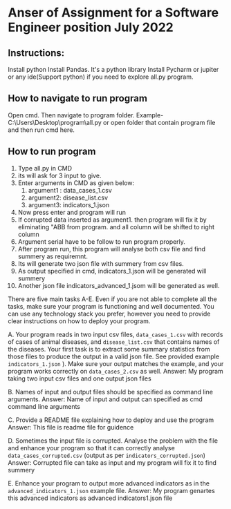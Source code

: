 # Anser of Assignment for a Software Engineer position July 2022
## Instructions:
Install python 
Install Pandas. It's a python library
Install Pycharm or jupiter or any ide(Support python) if you need to explore all.py program.

## How to navigate to run program
Open cmd. Then navigate to program folder. Example- C:\Users\Desktop\program\all.py 
or open folder that contain program file and then run cmd here.



## How to run program
1. Type all.py in CMD
2. its will ask for 3 input to give. 
3. Enter arguments in CMD as given below:
   1. argument1 : data_cases_1.csv
   2. argument2: disease_list.csv
   3. argument3: indicators_1.json
4. Now press enter and program will run
5. If corrupted data inserted as argument1. then program will fix it by eliminating "ABB from program. and all column will be shifted to right column
6. Argument serial have to be follow to run program properly.
7. After program run, this program will analyse both csv file and find summery as requiremnt.
8. Its will generate two json file with summery from csv files.
9. As output specified in cmd, indicators_1.json will be generated will summery
10. Another json file indicators_advanced_1.jsom will be generated as well.



There are five main tasks A-E. Even if you are not able to complete all the tasks, make sure your program is functioning and well documented. You can use any technology stack you prefer, however you need to provide clear instructions on how to deploy your program.

A. Your program reads in two input csv files, `data_cases_1.csv` with records of cases of animal diseases, and `disease_list.csv` that contains names of the diseases. Your first task is to extract some summary statistics from those files to produce the output in a valid json file. See provided example `indicators_1.json` ). Make sure your output matches the example, and your program works correctly on `data_cases_2.csv` as well. 
Answer: My program taking two input csv files and one output json files

B. Names of input and output files should be specified as command line arguments.
Answer: Name of input and output can specified as cmd command line arguments

C. Provide a README file explaining how to deploy and use the program
Answer: This file is readme file for guidence

D. Sometimes the input file is corrupted. Analyse the problem with the file and enhance your program so that it can correctly analyse `data_cases_corrupted.csv` (output as per `indicators_corrupted.json`)
Answer: Corrupted file can take as input and my program will fix it to find summery

E. Enhance your program to output more advanced indicators as in the `advanced_indicators_1.json` example file.
Answer: My program genartes this advanced indicators as advanced indicators1.json file